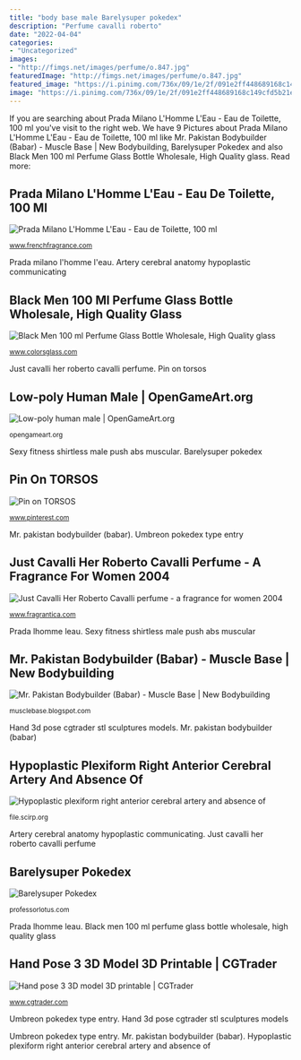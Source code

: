 ```yaml
---
title: "body base male Barelysuper pokedex"
description: "Perfume cavalli roberto"
date: "2022-04-04"
categories:
- "Uncategorized"
images:
- "http://fimgs.net/images/perfume/o.847.jpg"
featuredImage: "http://fimgs.net/images/perfume/o.847.jpg"
featured_image: "https://i.pinimg.com/736x/09/1e/2f/091e2ff448689168c149cfd5b21ec273.jpg"
image: "https://i.pinimg.com/736x/09/1e/2f/091e2ff448689168c149cfd5b21ec273.jpg"
---
```


If you are searching about Prada Milano L&#039;Homme L&#039;Eau - Eau de Toilette, 100 ml you've visit to the right web. We have 9 Pictures about Prada Milano L&#039;Homme L&#039;Eau - Eau de Toilette, 100 ml like Mr. Pakistan Bodybuilder (Babar) - Muscle Base | New Bodybuilding, Barelysuper Pokedex and also Black Men 100 ml Perfume Glass Bottle Wholesale, High Quality glass. Read more:

## Prada Milano L&#039;Homme L&#039;Eau - Eau De Toilette, 100 Ml

![Prada Milano L&#039;Homme L&#039;Eau - Eau de Toilette, 100 ml](https://www.frenchfragrance.com/9027-large_default/prada-milano-lhomme-leau-eau-de-toilette-100-ml.jpg "Perfume cavalli roberto")

<small>www.frenchfragrance.com</small>

Prada milano l&#039;homme l&#039;eau. Artery cerebral anatomy hypoplastic communicating

## Black Men 100 Ml Perfume Glass Bottle Wholesale, High Quality Glass

![Black Men 100 ml Perfume Glass Bottle Wholesale, High Quality glass](http://www.colorsglass.com/Uploads/products/2021-01-03/en-HLB1fqneUkvoK1RjSZFDq6xY3pXaz.jpg "Mr. pakistan bodybuilder (babar)")

<small>www.colorsglass.com</small>

Just cavalli her roberto cavalli perfume. Pin on torsos

## Low-poly Human Male | OpenGameArt.org

![Low-poly human male | OpenGameArt.org](http://opengameart.org/sites/default/files/human_male_front.png "Perfume cavalli roberto")

<small>opengameart.org</small>

Sexy fitness shirtless male push abs muscular. Barelysuper pokedex

## Pin On TORSOS

![Pin on TORSOS](https://i.pinimg.com/736x/09/1e/2f/091e2ff448689168c149cfd5b21ec273.jpg "Sexy fitness shirtless male push abs muscular")

<small>www.pinterest.com</small>

Mr. pakistan bodybuilder (babar). Umbreon pokedex type entry

## Just Cavalli Her Roberto Cavalli Perfume - A Fragrance For Women 2004

![Just Cavalli Her Roberto Cavalli perfume - a fragrance for women 2004](http://fimgs.net/images/perfume/o.847.jpg "Prada lhomme leau")

<small>www.fragrantica.com</small>

Prada lhomme leau. Sexy fitness shirtless male push abs muscular

## Mr. Pakistan Bodybuilder (Babar) - Muscle Base | New Bodybuilding

![Mr. Pakistan Bodybuilder (Babar) - Muscle Base | New Bodybuilding](https://1.bp.blogspot.com/_mC1TEdZ4gks/SxGnIlUbEfI/AAAAAAAADBE/yfm_-MXfE74/s1600/10.JPG "Artery cerebral anatomy hypoplastic communicating")

<small>musclebase.blogspot.com</small>

Hand 3d pose cgtrader stl sculptures models. Mr. pakistan bodybuilder (babar)

## Hypoplastic Plexiform Right Anterior Cerebral Artery And Absence Of

![Hypoplastic plexiform right anterior cerebral artery and absence of](https://file.scirp.org/Html/3-2790012/0fd08413-eb06-4cc3-bef1-46893d5435ca.jpg "Prada lhomme leau")

<small>file.scirp.org</small>

Artery cerebral anatomy hypoplastic communicating. Just cavalli her roberto cavalli perfume

## Barelysuper Pokedex

![Barelysuper Pokedex](https://professorlotus.com/Sprites/Umbreon.gif "Black men 100 ml perfume glass bottle wholesale, high quality glass")

<small>professorlotus.com</small>

Prada lhomme leau. Black men 100 ml perfume glass bottle wholesale, high quality glass

## Hand Pose 3 3D Model 3D Printable | CGTrader

![Hand pose 3 3D model 3D printable | CGTrader](https://img1.cgtrader.com/items/650877/dff051a038/hand-pose-3-3d-model-stl.jpg "Prada milano l&#039;homme l&#039;eau")

<small>www.cgtrader.com</small>

Umbreon pokedex type entry. Hand 3d pose cgtrader stl sculptures models

Umbreon pokedex type entry. Mr. pakistan bodybuilder (babar). Hypoplastic plexiform right anterior cerebral artery and absence of
